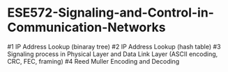 # ESE572-Signaling-and-Control-in-Communication-Networks

#1 IP Address Lookup (binaray tree)
#2 IP Address Lookup (hash table)
#3 Signaling process in Physical Layer and Data Link Layer (ASCII encoding, CRC, FEC, framing)
#4 Reed Muller Encoding and Decoding
